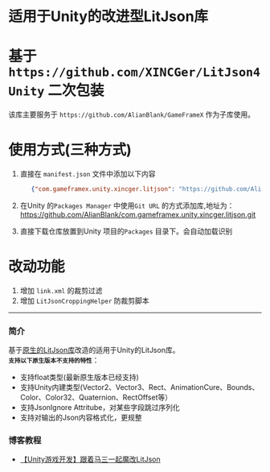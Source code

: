 # 适用于Unity的改进型LitJson库

# 基于 `https://github.com/XINCGer/LitJson4Unity` 二次包装

该库主要服务于 `https://github.com/AlianBlank/GameFrameX` 作为子库使用。

# 使用方式(三种方式)

1. 直接在 `manifest.json` 文件中添加以下内容
   ```json
      {"com.gameframex.unity.xincger.litjson": "https://github.com/AlianBlank/com.gameframex.unity.xincger.litjson.git"}
    ```
2. 在Unity 的`Packages Manager` 中使用`Git URL` 的方式添加库,地址为：https://github.com/AlianBlank/com.gameframex.unity.xincger.litjson.git

3. 直接下载仓库放置到Unity 项目的`Packages` 目录下。会自动加载识别

# 改动功能

1. 增加 `link.xml` 的裁剪过滤
2. 增加 `LitJsonCroppingHelper` 防裁剪脚本

---------------------------------------------------------------

### 简介

基于[原生的LitJson库](https://github.com/LitJSON/litjson)改造的适用于Unity的LitJson库。  
**`支持以下原生版本不支持的特性`**：

* 支持float类型(最新原生版本已经支持)
* 支持Unity内建类型(Vector2、Vector3、Rect、AnimationCure、Bounds、Color、Color32、Quaternion、RectOffset等）
* 支持JsonIgnore Attritube，对某些字段跳过序列化
* 支持对输出的Json内容格式化，更规整

### 博客教程

* [【Unity游戏开发】跟着马三一起魔改LitJson](https://www.cnblogs.com/msxh/p/12541159.html)

